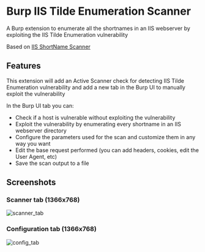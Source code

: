 # Burp IIS Tilde Enumeration Scanner
A Burp extension to enumerate all the shortnames in an IIS webserver by exploiting the IIS Tilde Enumeration vulnerability

Based on <a href="https://github.com/irsdl/IIS-ShortName-Scanner">IIS ShortName Scanner</a>

## Features
This extension will add an Active Scanner check for detecting IIS Tilde Enumeration vulnerability and add a new tab in the Burp UI to manually exploit the vulnerability

In the Burp UI tab you can:
* Check if a host is vulnerable without exploiting the vulnerability</li>
* Exploit the vulnerability by enumerating every shortname in an IIS webserver directory
* Configure the parameters used for the scan and customize them in any way you want
* Edit the base request performed (you can add headers, cookies, edit the User Agent, etc)
* Save the scan output to a file

## Screenshots

### Scanner tab (1366x768)
![scanner_tab](https://user-images.githubusercontent.com/35109470/146651512-3a18c9ac-6725-46fa-9c48-a869d4d3f150.png)


### Configuration tab (1366x768)
![config_tab](https://user-images.githubusercontent.com/35109470/146651516-fa33595c-0904-497b-9e28-7591428d5449.png)
